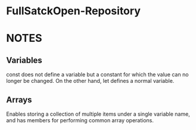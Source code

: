 # FullSatckOpen-Repository

# NOTES

## Variables
const does not define a variable but a constant for which the value can no longer be changed. On the other hand, let defines a normal variable.

## Arrays
Enables storing a collection of multiple items under a single variable name, and has members for performing common array operations.